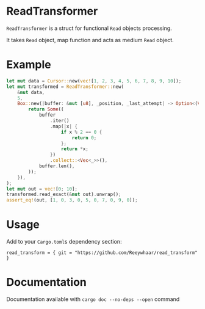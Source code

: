 # ReadTransformer

`ReadTransformer` is a struct for functional `Read` objects processing.

It takes `Read` object, map function and acts as medium `Read` object.

# Example

```rust
let mut data = Cursor::new(vec![1, 2, 3, 4, 5, 6, 7, 8, 9, 10]);
let mut transformed = ReadTransformer::new(
	&mut data,
	5,
	Box::new(|buffer: &mut [u8], _position, _last_attempt| -> Option<(Vec<u8>, usize)> {
		return Some((
			buffer
				.iter()
				.map(|x| {
					if x % 2 == 0 {
						return 0;
					};
					return *x;
				})
				.collect::<Vec<_>>(),
			buffer.len(),
		));
	}),
);
let mut out = vec![0; 10];
transformed.read_exact(&mut out).unwrap();
assert_eq!(out, [1, 0, 3, 0, 5, 0, 7, 0, 9, 0]);
```

# Usage
Add to your `Cargo.toml`s dependency section:

```
read_transform = { git = "https://github.com/Reeywhaar/read_transform" }
```

# Documentation
Documentation available with `cargo doc --no-deps --open` command